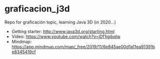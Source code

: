 # graficacion_j3d
Repo for graficación topic, learning Java 3D (in 2020...)

- Getting starter: http://www.java3d.org/starting.html
- Video: https://www.youtube.com/watch?v=jDf1jgibqIw
- Mindmap: https://app.mindmup.com/map/_free/2019/11/6e845ae00d1a11ea91391be8345419cf


